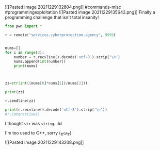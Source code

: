 ![[Pasted image 20211229132804.png]]
#commands-misc 
#programmingexploitation 
![[Pasted image 20211229135643.png]]
Finally a programming challenge that isn't total insanity!

```python
from pwn import *

r = remote("services.cyberprotection.agency", 9999)


nums=[]
for i in range(3):
	number = r.recvline().decode('utf-8').strip('\n')
	nums.append(int(number))
	print(nums)	



zz=str(int((nums[0]*nums[1])/nums[2]))

print(zz)

r.sendline(zz)

print(r.recvline().decode('utf-8').strip('\n'))
#r.interactive()
```


I thought `str` was `string`...lol

I'm too used to C++, sorry (╥ω╥)

![[Pasted image 20211229143208.png]]

